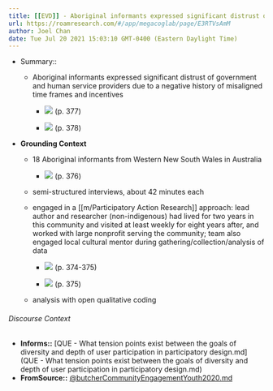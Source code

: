 ```yaml
---
title: [[EVD]] - Aboriginal informants expressed significant distrust of government and human service providers due to a negative history of misaligned time frames and incentives - [[@butcherCommunityEngagementYouth2020]]
url: https://roamresearch.com/#/app/megacoglab/page/E3RTVsAmM
author: Joel Chan
date: Tue Jul 20 2021 15:03:10 GMT-0400 (Eastern Daylight Time)
---
```


- Summary::

    - Aboriginal informants expressed significant distrust of government and human service providers due to a negative history of misaligned time frames and incentives

        - ![](https://firebasestorage.googleapis.com/v0/b/firescript-577a2.appspot.com/o/imgs%2Fapp%2Fmegacoglab%2F5LLcKHkab8.png?alt=media&token=d5c443b8-7649-40f3-ac18-2c5a21caae84) (p. 377)

        - ![](https://firebasestorage.googleapis.com/v0/b/firescript-577a2.appspot.com/o/imgs%2Fapp%2Fmegacoglab%2FL-f8Ukrn94.png?alt=media&token=5f38bb0d-4803-4f9c-b735-5e7c7cade653) (p. 378)
- **Grounding Context**

    - 18 Aboriginal informants from Western New South Wales in Australia

        - ![](https://firebasestorage.googleapis.com/v0/b/firescript-577a2.appspot.com/o/imgs%2Fapp%2Fmegacoglab%2FYlGeDs-mGn.png?alt=media&token=e43ce6ca-9a86-4fe1-9585-9097f5d86563) (p. 376)

    - semi-structured interviews, about 42 minutes each

    - engaged in a [[m/Participatory Action Research]] approach: lead author and researcher (non-indigenous) had lived for two years in this community and visited at least weekly for eight years after, and worked with large nonprofit serving the community; team also engaged local cultural mentor during gathering/collection/analysis of data

        - ![](https://firebasestorage.googleapis.com/v0/b/firescript-577a2.appspot.com/o/imgs%2Fapp%2Fmegacoglab%2FgOnJd5Mau_.png?alt=media&token=df493ca1-294d-4beb-8a5f-fec2f345be9a) (p. 374-375)

        - ![](https://firebasestorage.googleapis.com/v0/b/firescript-577a2.appspot.com/o/imgs%2Fapp%2Fmegacoglab%2FO_Ij6wqv8d.png?alt=media&token=7cfa2bea-94bf-48c7-88c6-c8f991d03156) (p. 375)

    - analysis with open qualitative coding

###### Discourse Context

- **Informs::** [QUE - What tension points exist between the goals of diversity and depth of user participation in participatory design.md](QUE - What tension points exist between the goals of diversity and depth of user participation in participatory design.md)
- **FromSource::** [@butcherCommunityEngagementYouth2020.md](@butcherCommunityEngagementYouth2020.md)

